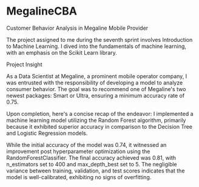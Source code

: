 # MegalineCBA

Customer Behavior Analysis in Megaline Mobile Provider

The project assigned to me during the seventh sprint involves Introduction to Machine Learning. I dived into the fundamentals of machine learning, with an emphasis on the Scikit Learn library.

Project Insight

As a Data Scientist at Megaline, a prominent mobile operator company, I was entrusted with the responsibility of developing a model to analyze consumer behavior. The goal was to recommend one of Megaline's two newest packages: Smart or Ultra, ensuring a minimum accuracy rate of 0.75.

Upon completion, here's a concise recap of the endeavor: I implemented a machine learning model utilizing the Random Forest algorithm, primarily because it exhibited superior accuracy in comparison to the Decision Tree and Logistic Regression models.

While the initial accuracy of the model was 0.74, it witnessed an improvement post hyperparameter optimization using the RandomForestClassifier. The final accuracy achieved was 0.81, with n_estimators set to 400 and max_depth_best set to 5. The negligible variance between training, validation, and test scores indicates that the model is well-calibrated, exhibiting no signs of overfitting.
